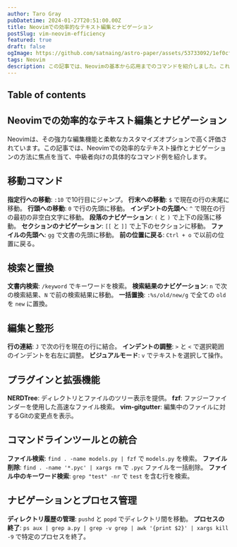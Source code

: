 ```yaml
---
author: Taro Gray
pubDatetime: 2024-01-27T20:51:00.00Z
title: Neovimでの効率的なテキスト編集とナビゲーション
postSlug: vim-neovim-efficiency
featured: true
draft: false
ogImage: https://github.com/satnaing/astro-paper/assets/53733092/1ef0cf03-8137-4d67-ac81-84a032119e3a
tags: Neovim
description: この記事では、Neovimの基本から応用までのコマンドを紹介しました。これらのコマンドをマスターすることで、日々のテキスト編集作業をより効率的に進めることができます。
---
```


## Table of contents

## Neovimでの効率的なテキスト編集とナビゲーション

Neovimは、その強力な編集機能と柔軟なカスタマイズオプションで高く評価されています。この記事では、Neovimでの効率的なテキスト操作とナビゲーションの方法に焦点を当て、中級者向けの具体的なコマンド例を紹介します。

## 移動コマンド

**指定行への移動**: `:10` で10行目にジャンプ。
**行末への移動**: `$` で現在の行の末尾に移動。
**行頭への移動**: `0` で行の先頭に移動。
**インデントの先頭へ**: `^` で現在の行の最初の非空白文字に移動。
**段落のナビゲーション**: `(` と `)` で上下の段落に移動。
**セクションのナビゲーション**: `[[` と `]]` で上下のセクションに移動。
**ファイルの先頭へ**: `gg` で文書の先頭に移動。
**前の位置に戻る**: `Ctrl + o` で以前の位置に戻る。

## 検索と置換

**文書内検索**: `/keyword` でキーワードを検索。
**検索結果のナビゲーション**: `n` で次の検索結果、`N` で前の検索結果に移動。
**一括置換**: `:%s/old/new/g` で全ての `old` を `new` に置換。

## 編集と整形

**行の連結**: `J` で次の行を現在の行に結合。
**インデントの調整**: `>` と `<` で選択範囲のインデントを右左に調整。
**ビジュアルモード**: `v` でテキストを選択して操作。

## プラグインと拡張機能

**NERDTree**: ディレクトリとファイルのツリー表示を提供。
**fzf**: ファジーファインダーを使用した高速なファイル検索。
**vim-gitgutter**: 編集中のファイルに対するGitの変更点を表示。

## コマンドラインツールとの統合

**ファイル検索**: `find . -name models.py | fzf` で `models.py` を検索。
**ファイル削除**: `find . -name '*.pyc' | xargs rm` で `.pyc` ファイルを一括削除。
**ファイル中のキーワード検索**: `grep "test" -nr` で `test` を含む行を検索。

## ナビゲーションとプロセス管理

**ディレクトリ履歴の管理**: `pushd` と `popd` でディレクトリ間を移動。
**プロセスの終了**: `ps aux | grep a.py | grep -v grep | awk '{print $2}' | xargs kill -9` で特定のプロセスを終了。
